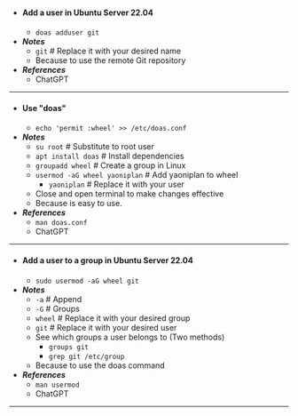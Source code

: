 - #### Add a user in Ubuntu Server 22.04
    - `doas adduser git`
- ***Notes***
    - `git` # Replace it with your desired name
    - Because to use the remote Git repository
- ***References***
    - ChatGPT
- ---
- #### Use "doas"
    - `echo 'permit :wheel' >> /etc/doas.conf`
- ***Notes***
    - `su root` # Substitute to root user
    - `apt install doas` # Install dependencies
    - `groupadd wheel` # Create a group in Linux
    - `usermod -aG wheel yaoniplan` # Add yaoniplan to wheel
        - `yaoniplan` # Replace it with your user
    - Close and open terminal to make changes effective
    - Because is easy to use.
- ***References***
    - `man doas.conf`
    - ChatGPT
- ---
- #### Add a user to a group in Ubuntu Server 22.04
    - `sudo usermod -aG wheel git`
- ***Notes***
    - `-a` # Append
    - `-G` # Groups
    - `wheel` # Replace it with your desired group
    - `git` # Replace it with your desired user
    - See which groups a user belongs to (Two methods)
        - `groups git`
        - `grep git /etc/group`
    - Because to use the doas command
- ***References***
    - `man usermod`
    - ChatGPT
- ---
